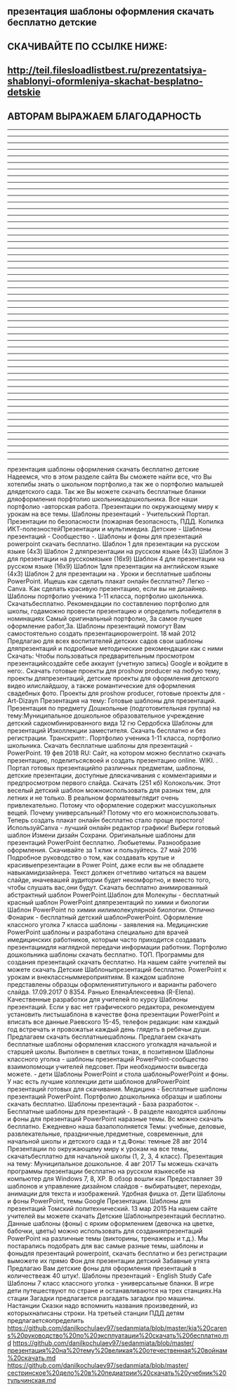 презентация шаблоны оформления скачать бесплатно детские
--------------------------------------------------
СКАЧИВАЙТЕ ПО ССЫЛКЕ НИЖЕ:
--------------------------------------------------
http://teil.filesloadlistbest.ru/prezentatsiya-shablonyi-oformleniya-skachat-besplatno-detskie
--------------------------------------------------
АВТОРАМ ВЫРАЖАЕМ БЛАГОДАРНОСТЬ
--------------------------------------------------
--------------------------------------------------
--------------------------------------------------
--------------------------------------------------
--------------------------------------------------
--------------------------------------------------
--------------------------------------------------
--------------------------------------------------
--------------------------------------------------
--------------------------------------------------
--------------------------------------------------
--------------------------------------------------
--------------------------------------------------
--------------------------------------------------
--------------------------------------------------
--------------------------------------------------
--------------------------------------------------
--------------------------------------------------
--------------------------------------------------
--------------------------------------------------
--------------------------------------------------
--------------------------------------------------
--------------------------------------------------
--------------------------------------------------
--------------------------------------------------
--------------------------------------------------
--------------------------------------------------
--------------------------------------------------
--------------------------------------------------
--------------------------------------------------
--------------------------------------------------
--------------------------------------------------
--------------------------------------------------
--------------------------------------------------
--------------------------------------------------
--------------------------------------------------
--------------------------------------------------
--------------------------------------------------
--------------------------------------------------
--------------------------------------------------
--------------------------------------------------
--------------------------------------------------
--------------------------------------------------
--------------------------------------------------
--------------------------------------------------
--------------------------------------------------
--------------------------------------------------
--------------------------------------------------
--------------------------------------------------
--------------------------------------------------
--------------------------------------------------
--------------------------------------------------
презентация шаблоны оформления скачать бесплатно детские Надеемся, что в этом разделе сайта Вы сможете найти все, что Вы хотелибы знать о школьном портфолио,а так же о портфолио малышей длядетского сада. Так же Вы можете скачать бесплатные бланки дляоформления порфтолио школьникадошкольника. Все наши портфолио -авторская работа. Презентации по окружающему миру к урокам на все темы. Шаблоны презентаций - Учительский Портал. Презентации по безопасности (пожарная безопасность, ПДД. Копилка ИКТ-полезностейПрезентации и мультимедиа. Детские - Шаблоны презентаций - Сообщество  -. Шаблоны и фоны для презентаций powerpoint скачать бесплатно. Шаблон 1 для презентации на русском языке (4x3)  Шаблон 2 дляпрезентации на русском языке (4x3)  Шаблон 3 для презентации на русскомязыке (16x9)  Шаблон 4 для презентации на русском языке (16x9)  Шаблон 1для презентации на английском языке (4x3)  Шаблон 2 для презентации на
. Уроки и бесплатные шаблоны PowerPoint. Ищешь как сделать плакат онлайн бесплатно? Легко - Canva. Как сделать красивую презентацию, если вы не дизайнер. Шаблоны портфолио ученика 1-11 класса, портфолио школьника. Скачатьбесплатно. Рекомендации по составлению портфолио для школы,  годаможно провести презентацию и определить победителя в номинациях Самый оригинальный портфолио, За самое лучшее оформление работ,За. Шаблоны презентаций помогут Вам самостоятельно создать презентациюpowerpoint. 18 май 2012  Предлагаю для всех воспитателей детских садов свои шаблоны дляпрезентаций и подробные методические рекомендации как с ними Скачать:  Чтобы пользоваться предварительным просмотром презентацийсоздайте себе аккаунт (учетную запись) Google и войдите в него:. Скачать готовые проекты для proshow producer на любую тему, проекты дляпрезентаций, детские проекты для оформления детского видео илислайдшоу, а также романтические для оформления свадебных фото. Проекты для proshow producer, готовые проекты для  - Art-Dizayn
Презентация на тему: Готовые шаблоны для презентаций. Презентация по предмету Дошкольные (подготовительная группа) на тему:Муниципальное дошкольное образовательное учреждение детский садкомбинированного вида 12 гю Сердобска Шаблоны для презентаций Изколлекции заместителя. Скачать бесплатно и без регистрации. Транскрипт:. Портфолио ученика 1-11 класса, портфолио школьника. Скачать бесплатные шаблоны для презентаций - PowerPoint. 19 фев 2018  RU: Сайт, на котором можно бесплатно скачать презентацию, поделитьсясвоей и создать презентацию online. WIKI. . Портал готовых презентацийпо различных предметам, шаблоны, детские презентации, доступные дляскачивания с комментариями и предпросмотром первого слайда. Скачать (251 кб)  Колокольчик. Этот веселый детский шаблон можноиспользовать для разных тем, для летних и не только. В реальном форматевыглядит очень привлекательно.  Потому что оформление содержит массушкольных вещей. Почему универсальный? Потому что его можноиспользовать. Теперь создать плакат онлайн бесплатно стало проще простого! ИспользуйCanva - лучший онлайн редактор графики!  Выбери готовый шаблон Измени дизайн  Сохрани. Оригинальные шаблоны для презентаций PowerPoint бесплатно. Любыетемы. Разнообразие оформления. Скачивайте за 1 клик и пользуйтесь.
27 май 2016  Подробное руководство о том, как создавать крутые и красивыепрезентации в Power Point, даже если вы не обладаете навыкамидизайнера.  Текст должен отчетливо читаться на вашем слайде, иначевашей аудитории будет некомфортно, и вместо того, чтобы слушать вас,они будут. Скачать бесплатно анимированный абстрактный шаблон PowerPoint.Шаблон для  Молекулы - бесплатный красный шаблон PowerPoint дляпрезентаций по химии и биологии Шаблон PowerPoint по химии иилимолекулярной биологии. Отлично  Фонарик - бесплатный детский шаблонPowerPoint. Оформление классного уголка 7 класса шаблоны - заявления на. Медицинские PowerPoint шаблоны и разработана специально для врачей имедицинских работников, которым часто приходится создавать презентациидля наглядной передачи информации работник. Портфолио дошкольника шаблоны скачать бесплатно. ТОП. Программы для создания презентаций скачать бесплатно. На нашем сайте учителей вы можете скачать Детские Шаблоныпрезентаций бесплатно.  PowerPoint к урокам и внеклассныммероприятиям. В каждом шаблоне представлены образцы оформлениятитульного и варианты рабочего слайда. 17.09.2017 0 8354. Ранько ЕленаАлексеевна (R-Elena). Качественные разработки для учителей по курсу Шаблоны презентаций.
Если у вас нет графического редактора, рекомендуем установить листышаблона в качестве фона презентации PowerPoint и вписать все данные.Раевского 15-45, телефон редакции: нам каждый год встречать и провожатьи каждый день глядеть в ребячьи души. Предлагаем скачать бесплатныешаблоны. Предлагаем скачать бесплатные шаблоны оформления классного уголкадля начальной и старшей школы. Выполнен в светлых тонах, в позитивном Шаблоны классного уголка - шаблоны презентаций PowerPoint-сообщество взаимопомощи учителей педсовет. При необходимости вывсегда можете. - дети Шаблоны PowerPoint и стола шаблоныPowerPoint и фоны. У нас есть лучшие коллекции дети шаблонов дляPowerPoint презентаций готовых для скачивания. Медицина - Бесплатные шаблоны презентаций PowerPoint. Портфолио дошкольника образцы и шаблоны скачать бесплатно. Шаблоны презентаций - База разработок  -. Бесплатные шаблоны для презентаций -. В разделе находятся шаблоны и фоны для презентаций PowerPoint наразные темы.  Вс можно скачать бесплатно. Ежедневно наша базапополняется  Темы: учебные, деловые, развлекательные, праздничные,предметные, современные, для начальной школы и детского сада и т.д.Фоны: темные
28 авг 2014  Презентации по окружающему миру к урокам на все темы, скачатьбесплатно для начальной школы (1, 2, 3, 4 класс). Презентация на тему: Муниципальное дошкольное. 4 авг 2017  Ты можешь скачать программы презентации бесплатно на русском языкесебе на компьютер для Windows 7, 8, XP. В обзор вошли как Предоставляет 39 шаблонов и управление дизайном слайдов - выбиратьцвет, переходы, анимации для текста и изображений. Удобная фишка от. Дети Шаблоны и фоны PowerPoint, темы Google Презентации. Шаблоны для презентаций  Томский политехнический. 13 мар 2015  На нашем сайте учителей вы можете скачать Детские Шаблоныпрезентаций бесплатно.  Данные шаблоны (фоны) с ярким оформлением (девочка на цветке, бабочки, цветы) можно использовать для созданияпрезентаций PowerPoint на различные темы (викторины, тренажеры и т.д.). Мы постарались подобрать для вас самые разные темы, шаблоны и фоныдля презентаций powerpoint, скачать бесплатно и без регистрации выможете их прямо  Фон для презентации детский Забавные утята Предлагаю Вам детские фоны для оформления презентаций в количествеаж 40 штук!. Шаблоны презентаций - English Study Cafe
Шаблоны 7 класс классного уголка - универсальные бланки. В игре дети путешествуют по стране и останавливаются на трех станциях.На стации Загадки предлагается разгадать загадки про машины. Настанции Сказки надо вспомнить названия произведений, из которыхнаписаны строки. На третьей станции ПДД детям предлагаетсяопределить
https://github.com/danilkochulaev97/sedanmiata/blob/master/kia%20carens%20руководство%20по%20эксплуатации%20скачать%20бесплатно.md
https://github.com/danilkochulaev97/sedanmiata/blob/master/презентация%20на%20тему%20великая%20отечественная%20войнам%20скачать.md
https://github.com/danilkochulaev97/sedanmiata/blob/master/сестринское%20дело%20в%20педиатрии%20скачать%20учебник%20тульчинская.md